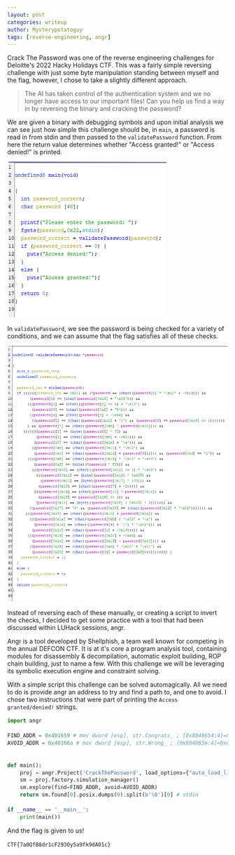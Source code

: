 ```yaml
---
layout: post
categories: writeup
author: Mysterypotatoguy
tags: [reverse-engineering, angr]
---
```

Crack The Password was one of the reverse engineering challenges for Deloitte's 2022 Hacky Holidays CTF. This was a fairly simple reversing challenge with just some byte manipulation standing between myself and the flag, however, I chose to take a slightly different approach.

> The AI has taken control of the authentication system and we no longer have access to our important files! Can you help us find a way in by reversing the binary and cracking the password?

We are given a binary with debugging symbols and upon initial analysis we can see just how simple this challenge should be, in `main`, a password is read in from stdin and then passed to the `validatePassword` function. From here the return value determines whether "Access granted!" or "Access denied!" is printed.

![The main function](/images/crackthepassword-main.png)

In `validatePassword`, we see the password is being checked for a variety of conditions, and we can assume that the flag satisfies all of these checks.

![The validatePassword function](/images/crackthepassword-validatepassword.png)

Instead of reversing each of these manually, or creating a script to invert the checks, I decided to get some practice with a tool that had been discussed within LUHack sessions, angr.

Angr is a tool developed by Shellphish, a team well known for competing in the annual DEFCON CTF. It is at it's core a program analysis tool, containing modules for disassembly & decompilation, automatic exploit building, ROP chain building, just to name a few. With this challenge we will be leveraging its symbolic execution engine and constraint solving.

With a simple script this challenge can be solved automagically. All we need to do is provide angr an address to try and find a path to, and one to avoid. I chose two instructions that were part of printing the `Access granted/denied!` strings.

```python
import angr

FIND_ADDR = 0x401659 # mov dword [esp], str.Congrats_ ; [0x8048654:4]=0x676e6f43 LEA str.Congrats_ ; "Congrats!" @ 0x8048654
AVOID_ADDR = 0x40166a # mov dword [esp], str.Wrong_ ; [0x804865e:4]=0x6e6f7257 LEA str.Wrong_ ; "Wrong!" @ 0x804865e


def main():
	proj = angr.Project('CrackThePassword', load_options={"auto_load_libs": False})
	sm = proj.factory.simulation_manager()
	sm.explore(find=FIND_ADDR, avoid=AVOID_ADDR)
	return sm.found[0].posix.dumps(0).split(b'\0')[0] # stdin

if __name__ == '__main__':
	print(main())
```

And the flag is given to us!

`CTF{7a0QfB8dr1cF293Oy5a9fk9dA01c}`
